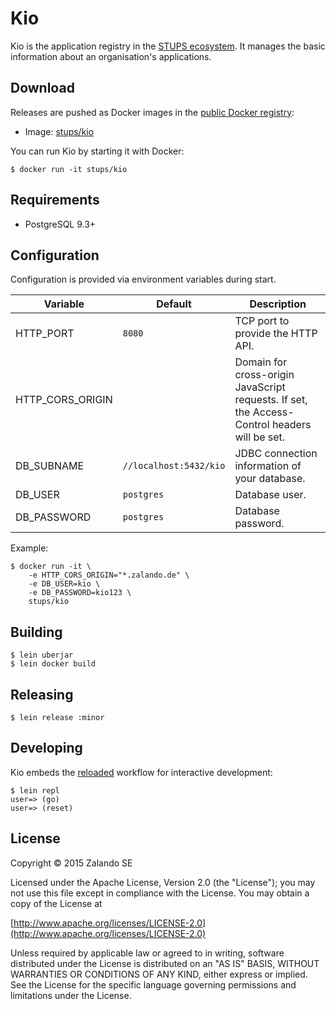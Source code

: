 # Kio

Kio is the application registry in the [STUPS ecosystem](http://zalando-stups.github.io). It manages the basic
information about an organisation's applications.

## Download

Releases are pushed as Docker images in the [public Docker registry](https://registry.hub.docker.com/u/stups/kio/):

* Image: [stups/kio](https://registry.hub.docker.com/u/stups/kio/tags/manage/)

You can run Kio by starting it with Docker:

    $ docker run -it stups/kio

## Requirements

* PostgreSQL 9.3+

## Configuration

Configuration is provided via environment variables during start.

Variable         | Default                | Description
---------------- | ---------------------- | -----------
HTTP_PORT        | `8080`                 | TCP port to provide the HTTP API.
HTTP_CORS_ORIGIN |                        | Domain for cross-origin JavaScript requests. If set, the Access-Control headers will be set.
DB_SUBNAME       | `//localhost:5432/kio` | JDBC connection information of your database.
DB_USER          | `postgres`             | Database user.
DB_PASSWORD      | `postgres`             | Database password.

Example:

```
$ docker run -it \
    -e HTTP_CORS_ORIGIN="*.zalando.de" \
    -e DB_USER=kio \
    -e DB_PASSWORD=kio123 \
    stups/kio
```

## Building

    $ lein uberjar
    $ lein docker build

## Releasing

    $ lein release :minor

## Developing

Kio embeds the [reloaded](http://thinkrelevance.com/blog/2013/06/04/clojure-workflow-reloaded) workflow for interactive
development:

    $ lein repl
    user=> (go)
    user=> (reset)

## License

Copyright © 2015 Zalando SE

Licensed under the Apache License, Version 2.0 (the "License");
you may not use this file except in compliance with the License.
You may obtain a copy of the License at

   [http://www.apache.org/licenses/LICENSE-2.0](http://www.apache.org/licenses/LICENSE-2.0)

Unless required by applicable law or agreed to in writing, software
distributed under the License is distributed on an "AS IS" BASIS,
WITHOUT WARRANTIES OR CONDITIONS OF ANY KIND, either express or implied.
See the License for the specific language governing permissions and
limitations under the License.
